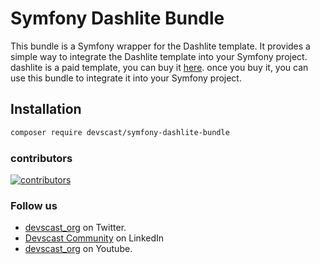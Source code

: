 # Symfony Dashlite Bundle 

This bundle is a Symfony wrapper for the Dashlite template. It provides a simple way to integrate the Dashlite template into your Symfony project.
dashlite is a paid template, you can buy it [here](https://themeforest.net/item/dashlite-responsive-bootstrap-admin-dashboard-template/25780042).
once you buy it, you can use this bundle to integrate it into your Symfony project.

## Installation

```bash
composer require devscast/symfony-dashlite-bundle
```

### contributors

<a href="https://github.com/devscast-software/symfony-dashlite-bundle/graphs/contributors">
  <img src="https://contrib.rocks/image?repo=devscast-software/symfony-dashlite-bundle" alt="contributors"/>
</a>

### Follow us
- [devscast_org](https://twitter.com/devscast_org) on Twitter.
- [Devscast Community](https://www.linkedin.com/company/devscast-community/) on LinkedIn
- [devscast_org](https://www.youtube.com/@devscast_org) on Youtube.
